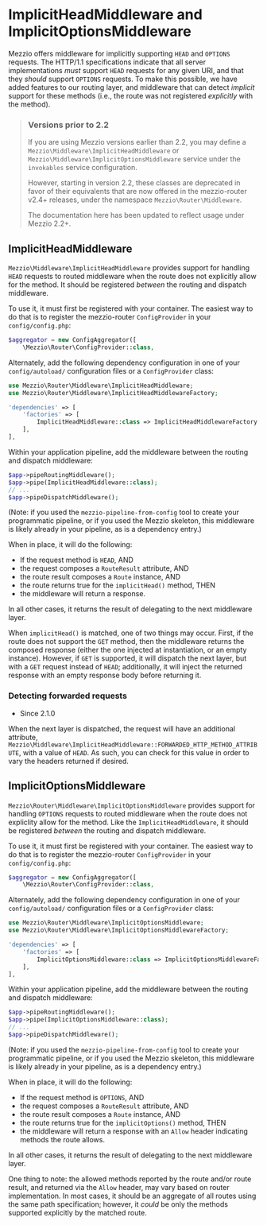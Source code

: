 # ImplicitHeadMiddleware and ImplicitOptionsMiddleware

Mezzio offers middleware for implicitly supporting `HEAD` and `OPTIONS`
requests. The HTTP/1.1 specifications indicate that all server implementations
_must_ support `HEAD` requests for any given URI, and that they _should_ support
`OPTIONS` requests. To make this possible, we have added features to our routing
layer, and middleware that can detect _implicit_  support for these methods
(i.e., the route was not registered _explicitly_ with the method).

<!-- markdownlint-disable-next-line heading-increment -->
> ### Versions prior to 2.2
>
> If you are using Mezzio versions earlier than 2.2, you may define a
> `Mezzio\Middleware\ImplicitHeadMiddleware` or
> `Mezzio\Middleware\ImplicitOptionsMiddleware` service under the
> `invokables` service configuration.
>
> However, starting in version 2.2, these classes are deprecated in favor of their
> equivalents that are now offered in the mezzio-router v2.4+ releases,
> under the namespace `Mezzio\Router\Middleware`.
>
> The documentation here has been updated to reflect usage under Mezzio 2.2+.

## ImplicitHeadMiddleware

`Mezzio\Middleware\ImplicitHeadMiddleware` provides support for
handling `HEAD` requests to routed middleware when the route does not explicitly
allow for the method. It should be registered _between_ the routing and dispatch
middleware.

To use it, it must first be registered with your container. The easiest way to
do that is to register the mezzio-router `ConfigProvider` in your
`config/config.php`:

```php
$aggregator = new ConfigAggregator([
    \Mezzio\Router\ConfigProvider::class,
```

Alternately, add the following dependency configuration in one of your
`config/autoload/` configuration files or a `ConfigProvider` class:

```php
use Mezzio\Router\Middleware\ImplicitHeadMiddleware;
use Mezzio\Router\Middleware\ImplicitHeadMiddlewareFactory;

'dependencies' => [
    'factories' => [
        ImplicitHeadMiddleware::class => ImplicitHeadMiddlewareFactory::class,
    ],
],
```

Within your application pipeline, add the middleware between the routing and
dispatch middleware:

```php
$app->pipeRoutingMiddleware();
$app->pipe(ImplicitHeadMiddleware::class);
// ...
$app->pipeDispatchMiddleware();
```

(Note: if you used the `mezzio-pipeline-from-config` tool to create your
programmatic pipeline, or if you used the Mezzio skeleton, this middleware
is likely already in your pipeline, as is a dependency entry.)

When in place, it will do the following:

- If the request method is `HEAD`, AND
- the request composes a `RouteResult` attribute, AND
- the route result composes a `Route` instance, AND
- the route returns true for the `implicitHead()` method, THEN
- the middleware will return a response.

In all other cases, it returns the result of delegating to the next middleware
layer.

When `implicitHead()` is matched, one of two things may occur. First, if the
route does not support the `GET` method, then the middleware returns the
composed response (either the one injected at instantiation, or an empty
instance). However, if `GET` is supported, it will dispatch the next layer, but
with a `GET` request instead of `HEAD`; additionally, it will inject the
returned response with an empty response body before returning it.

### Detecting forwarded requests

- Since 2.1.0

When the next layer is dispatched, the request will have an additional
attribute, `Mezzio\Middleware\ImplicitHeadMiddleware::FORWARDED_HTTP_METHOD_ATTRIBUTE`,
with a value of `HEAD`. As such, you can check for this value in order to vary
the headers returned if desired.

## ImplicitOptionsMiddleware

`Mezzio\Router\Middleware\ImplicitOptionsMiddleware` provides support for
handling `OPTIONS` requests to routed middleware when the route does not
expliclity allow for the method. Like the `ImplicitHeadMiddleware`, it should be
registered _between_ the routing and dispatch middleware.

To use it, it must first be registered with your container. The easiest way to
do that is to register the mezzio-router `ConfigProvider` in your
`config/config.php`:

```php
$aggregator = new ConfigAggregator([
    \Mezzio\Router\ConfigProvider::class,
```

Alternately, add the following dependency configuration in one of your
`config/autoload/` configuration files or a `ConfigProvider` class:

```php
use Mezzio\Router\Middleware\ImplicitOptionsMiddleware;
use Mezzio\Router\Middleware\ImplicitOptionsMiddlewareFactory;

'dependencies' => [
    'factories' => [
        ImplicitOptionsMiddleware::class => ImplicitOptionsMiddlewareFactory::class,
    ],
],
```

Within your application pipeline, add the middleware between the routing and
dispatch middleware:

```php
$app->pipeRoutingMiddleware();
$app->pipe(ImplicitOptionsMiddleware::class);
// ...
$app->pipeDispatchMiddleware();
```

(Note: if you used the `mezzio-pipeline-from-config` tool to create your
programmatic pipeline, or if you used the Mezzio skeleton, this middleware
is likely already in your pipeline, as is a dependency entry.)

When in place, it will do the following:

- If the request method is `OPTIONS`, AND
- the request composes a `RouteResult` attribute, AND
- the route result composes a `Route` instance, AND
- the route returns true for the `implicitOptions()` method, THEN
- the middleware will return a response with an `Allow` header indicating
  methods the route allows.

In all other cases, it returns the result of delegating to the next middleware
layer.

One thing to note: the allowed methods reported by the route and/or route
result, and returned via the `Allow` header,  may vary based on router
implementation. In most cases, it should be an aggregate of all routes using the
same path specification; however, it _could_ be only the methods supported
explicitly by the matched route.
